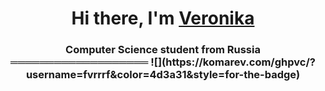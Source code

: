 <h1 align="center">Hi there, I'm <a href="https://github.com/fvrrrf" target="_blank">Veronika</a>
<h3 align="center">Computer Science student from Russia
═══════════════════
![](https://komarev.com/ghpvc/?username=fvrrrf&color=4d3a31&style=for-the-badge)
